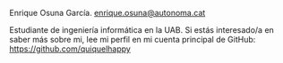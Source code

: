 Enrique Osuna García.
enrique.osuna@autonoma.cat

Estudiante de ingeniería informática en la UAB. Si estás interesado/a en saber más sobre mi, lee mi perfil en mi cuenta principal de GitHub:
https://github.com/quiquelhappy
